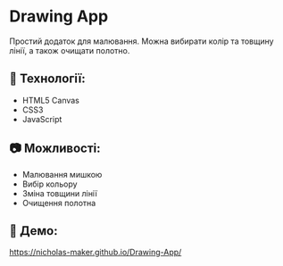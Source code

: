 # Drawing App

Простий додаток для малювання. Можна вибирати колір та товщину лінії, а також очищати полотно.

## 🔧 Технології:
- HTML5 Canvas
- CSS3
- JavaScript

## 📷 Можливості:
- Малювання мишкою
- Вибір кольору
- Зміна товщини лінії
- Очищення полотна

## 🔗 Демо:
https://nicholas-maker.github.io/Drawing-App/
